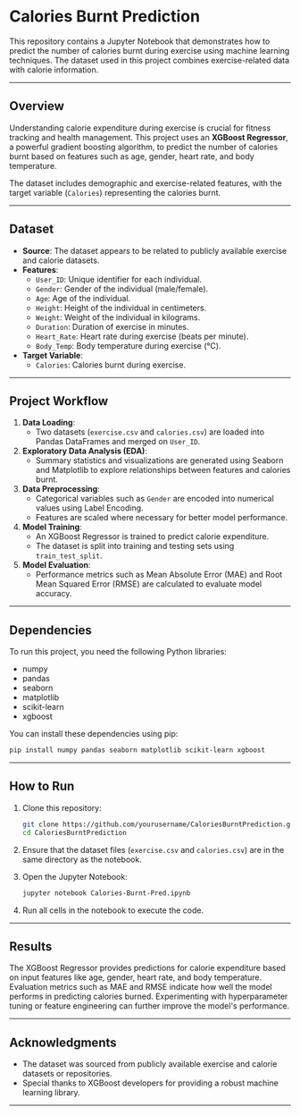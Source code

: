 # **Calories Burnt Prediction**

This repository contains a Jupyter Notebook that demonstrates how to predict the number of calories burnt during exercise using machine learning techniques. The dataset used in this project combines exercise-related data with calorie information.

---

## **Overview**

Understanding calorie expenditure during exercise is crucial for fitness tracking and health management. This project uses an **XGBoost Regressor**, a powerful gradient boosting algorithm, to predict the number of calories burnt based on features such as age, gender, heart rate, and body temperature.

The dataset includes demographic and exercise-related features, with the target variable (`Calories`) representing the calories burnt.

---

## **Dataset**

- **Source**: The dataset appears to be related to publicly available exercise and calorie datasets.
- **Features**:
  - `User_ID`: Unique identifier for each individual.
  - `Gender`: Gender of the individual (male/female).
  - `Age`: Age of the individual.
  - `Height`: Height of the individual in centimeters.
  - `Weight`: Weight of the individual in kilograms.
  - `Duration`: Duration of exercise in minutes.
  - `Heart_Rate`: Heart rate during exercise (beats per minute).
  - `Body_Temp`: Body temperature during exercise (°C).
- **Target Variable**:
  - `Calories`: Calories burnt during exercise.

---

## **Project Workflow**

1. **Data Loading**:
   - Two datasets (`exercise.csv` and `calories.csv`) are loaded into Pandas DataFrames and merged on `User_ID`.
2. **Exploratory Data Analysis (EDA)**:
   - Summary statistics and visualizations are generated using Seaborn and Matplotlib to explore relationships between features and calories burnt.
3. **Data Preprocessing**:
   - Categorical variables such as `Gender` are encoded into numerical values using Label Encoding.
   - Features are scaled where necessary for better model performance.
4. **Model Training**:
   - An XGBoost Regressor is trained to predict calorie expenditure.
   - The dataset is split into training and testing sets using `train_test_split`.
5. **Model Evaluation**:
   - Performance metrics such as Mean Absolute Error (MAE) and Root Mean Squared Error (RMSE) are calculated to evaluate model accuracy.

---

## **Dependencies**

To run this project, you need the following Python libraries:

- numpy
- pandas
- seaborn
- matplotlib
- scikit-learn
- xgboost

You can install these dependencies using pip:

```bash
pip install numpy pandas seaborn matplotlib scikit-learn xgboost
```

---

## **How to Run**

1. Clone this repository:
   ```bash
   git clone https://github.com/yourusername/CaloriesBurntPrediction.git
   cd CaloriesBurntPrediction
   ```

2. Ensure that the dataset files (`exercise.csv` and `calories.csv`) are in the same directory as the notebook.

3. Open the Jupyter Notebook:
   ```bash
   jupyter notebook Calories-Burnt-Pred.ipynb
   ```

4. Run all cells in the notebook to execute the code.

---

## **Results**

The XGBoost Regressor provides predictions for calorie expenditure based on input features like age, gender, heart rate, and body temperature. Evaluation metrics such as MAE and RMSE indicate how well the model performs in predicting calories burned. Experimenting with hyperparameter tuning or feature engineering can further improve the model's performance.

---

## **Acknowledgments**

- The dataset was sourced from publicly available exercise and calorie datasets or repositories.
- Special thanks to XGBoost developers for providing a robust machine learning library.

---
